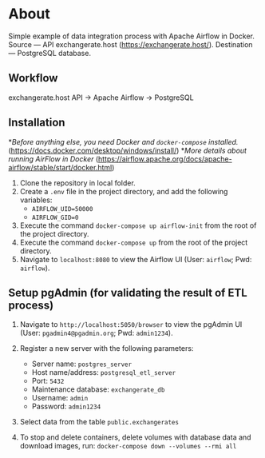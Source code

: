 # About 

Simple example of data integration process with Apache Airflow in Docker.
Source — API exchangerate.host (https://exchangerate.host/).
Destination — PostgreSQL database. 

## Workflow

exchangerate.host API -> Apache Airflow -> PostgreSQL

## Installation

**Before anything else, you need Docker and `docker-compose` installed.*
(https://docs.docker.com/desktop/windows/install/)
**More details about running AirFlow in Docker*
(https://airflow.apache.org/docs/apache-airflow/stable/start/docker.html)


1. Clone the repository in local folder.
2. Create a `.env` file in the project directory, and add the following variables:
    - `AIRFLOW_UID=50000`
    - `AIRFLOW_GID=0`
3. Execute the command `docker-compose up airflow-init` from the root of the project directory.
4. Execute the command `docker-compose up` from the root of the project directory.
5. Navigate to `localhost:8080` to view the Airflow UI (User: `airflow`; Pwd: `airflow`).

## Setup pgAdmin (for validating the result of ETL process)
1. Navigate to `http://localhost:5050/browser` to view the pgAdmin UI (User: `pgadmin4@pgadmin.org`; Pwd: `admin1234`).
2. Register a new server with the following parameters: 
    - Server name: `postgres_server`
    - Host name/address: `postgresql_etl_server`
    - Port: `5432`
    - Maintenance database: `exchangerate_db`
    - Username: `admin`
    - Password: `admin1234`
 3. Select data from the table `public.exchangerates`


6. To stop and delete containers, delete volumes with database data and download images, run: `docker-compose down --volumes --rmi all`